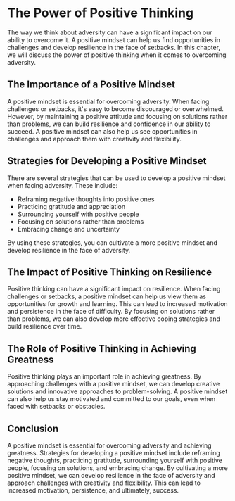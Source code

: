 The Power of Positive Thinking
===========================================================================

The way we think about adversity can have a significant impact on our ability to overcome it. A positive mindset can help us find opportunities in challenges and develop resilience in the face of setbacks. In this chapter, we will discuss the power of positive thinking when it comes to overcoming adversity.

The Importance of a Positive Mindset
------------------------------------

A positive mindset is essential for overcoming adversity. When facing challenges or setbacks, it's easy to become discouraged or overwhelmed. However, by maintaining a positive attitude and focusing on solutions rather than problems, we can build resilience and confidence in our ability to succeed. A positive mindset can also help us see opportunities in challenges and approach them with creativity and flexibility.

Strategies for Developing a Positive Mindset
--------------------------------------------

There are several strategies that can be used to develop a positive mindset when facing adversity. These include:

* Reframing negative thoughts into positive ones
* Practicing gratitude and appreciation
* Surrounding yourself with positive people
* Focusing on solutions rather than problems
* Embracing change and uncertainty

By using these strategies, you can cultivate a more positive mindset and develop resilience in the face of adversity.

The Impact of Positive Thinking on Resilience
---------------------------------------------

Positive thinking can have a significant impact on resilience. When facing challenges or setbacks, a positive mindset can help us view them as opportunities for growth and learning. This can lead to increased motivation and persistence in the face of difficulty. By focusing on solutions rather than problems, we can also develop more effective coping strategies and build resilience over time.

The Role of Positive Thinking in Achieving Greatness
----------------------------------------------------

Positive thinking plays an important role in achieving greatness. By approaching challenges with a positive mindset, we can develop creative solutions and innovative approaches to problem-solving. A positive mindset can also help us stay motivated and committed to our goals, even when faced with setbacks or obstacles.

Conclusion
----------

A positive mindset is essential for overcoming adversity and achieving greatness. Strategies for developing a positive mindset include reframing negative thoughts, practicing gratitude, surrounding yourself with positive people, focusing on solutions, and embracing change. By cultivating a more positive mindset, we can develop resilience in the face of adversity and approach challenges with creativity and flexibility. This can lead to increased motivation, persistence, and ultimately, success.
